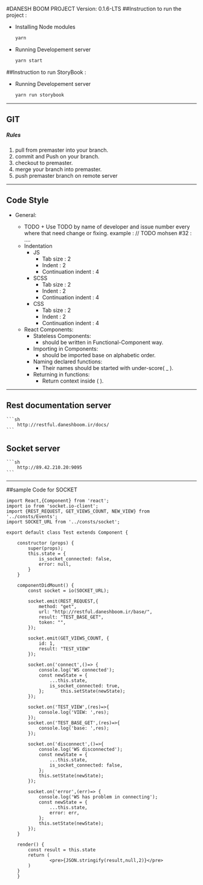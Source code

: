 #DANESH BOOM PROJECT
Version: 0.1.6-LTS
##Instruction to run the project :

- Installing Node modules
    ```sh
    yarn
    ```
- Running Developement server
    ```sh
    yarn start
    ```

##Instruction to run StoryBook :
- Running Developement server
    ```sh
    yarn run storybook
    ```
-------------------------------------
## **GIT**
##### Rules
1) pull from premaster into your branch.
2) commit and Push on your branch.
3) checkout to premaster.
4) merge your branch into premaster.
5) push premaster branch on remote server
-------------------------------------
## **Code Style**
- General:
    + TODO
            + Use TODO by name of developer and issue number every where that need change or fixing.
            example : // TODO mohsen #32 : ....

	- Indentation
		+ JS
            + Tab size : 2
            + Indent : 2
            + Continuation indent : 4
		+ SCSS
            + Tab size : 2
            + Indent : 2
            + Continuation indent : 4
		+ CSS
            + Tab size : 2
            + Indent : 2
            + Continuation indent : 4
	- React Components:
		+ Stateless Components:
            - should be written in Functional-Component way.
		+ Importing in Components:
            - should be imported base on alphabetic order.
		+ Naming declared functions:
            - Their names should be started with under-score( _ ).
		+ Returning in functions:
            - Return context inside ( ).


-------------------------------------------------
## Rest documentation server
	```sh
		http://restful.daneshboom.ir/docs/
	```
	
## Socket server
	```sh
		http://89.42.210.20:9095
	```
------------------------------------
##sample Code for SOCKET
```
import React,{Component} from 'react';
import io from 'socket.io-client';
import {REST_REQUEST, GET_VIEWS_COUNT, NEW_VIEW} from '../consts/Events';
import SOCKET_URL from '../consts/socket';

export default class Test extends Component {

	constructor (props) {
		super(props);
		this.state = {
			is_socket_connected: false,
			error: null,
		}
	}

	componentDidMount() {
		const socket = io(SOCKET_URL);

		socket.emit(REST_REQUEST,{
			method: "get",
			url: "http://restful.daneshboom.ir/base/",
			result: "TEST_BASE_GET",
			token: "",
		});

		socket.emit(GET_VIEWS_COUNT, {
			id: 1,
			result: "TEST_VIEW"
		});

		socket.on('connect',()=> {
			console.log('WS connected');
			const newState = {
				...this.state,
				is_socket_connected: true,
			};      this.setState(newState);
		});

		socket.on('TEST_VIEW',(res)=>{
			console.log('VIEW: ',res);
		});
		socket.on('TEST_BASE_GET',(res)=>{
			console.log('base: ',res);
		});

		socket.on('disconnect',()=>{
			console.log('WS disconnected');
			const newState = {
				...this.state,
				is_socket_connected: false,
			};
			this.setState(newState);
		});

		socket.on('error',(err)=> {
			console.log('WS has problem in connecting');
			const newState = {
				...this.state,
				error: err,
			};
			this.setState(newState);
		});
	}

	render() {
		const result = this.state
		return (
				<pre>{JSON.stringify(result,null,2)}</pre>
		)
	}
	}

```